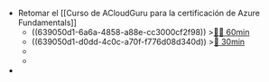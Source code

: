 - Retomar el [[Curso de ACloudGuru para la certificación de Azure Fundamentals]]
	- ((639050d1-6a6a-4858-a88e-cc3000cf2f98)) >[🍅🍅 60min](#agenda-pomo://?t=f-1670402657430-1800%2Cf-1670405775049-1800)
	- ((639050d1-d0dd-4c0c-a70f-f776d08d340d)) >[🍅 30min](#agenda-pomo://?t=f-1670408258237-1800)
	-
	-
-